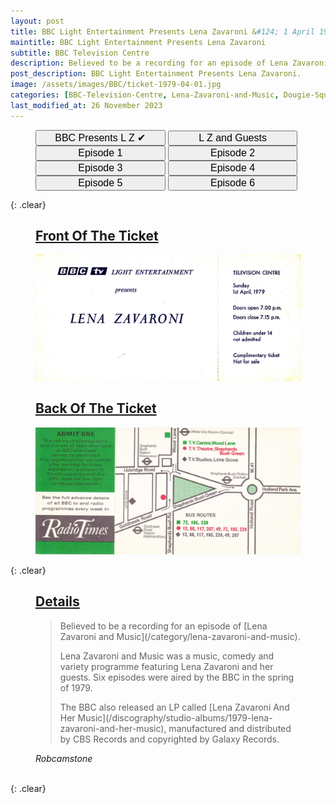 ```yaml
---
layout: post
title: BBC Light Entertainment Presents Lena Zavaroni &#124; 1 April 1979
maintitle: BBC Light Entertainment Presents Lena Zavaroni
subtitle: BBC Television Centre
description: Believed to be a recording for an episode of Lena Zavaroni and Music.
post_description: BBC Light Entertainment Presents Lena Zavaroni.
image: /assets/images/BBC/ticket-1979-04-01.jpg
categories: [BBC-Television-Centre, Lena-Zavaroni-and-Music, Dougie-Squires, OnThisDay1April]
last_modified_at: 26 November 2023
---
```


<figure class="fig3">
<a href="/1979-04-01-bbc-presents-lena-zavaroni"><button class="width"><big>BBC Presents L Z &#x2714;</big></button></a>
<a href="/1979-04-08-lena-zavaroni-and-guests"><button class="width"><big>L Z and Guests</big></button></a>
<a href="/1979-05-23-lena-zavaroni-and-music"><button class="width"><big>Episode 1</big></button></a>
<a href="/1979-05-30-lena-zavaroni-and-music"><button class="width"><big>Episode 2</big></button></a>
<a href="/1979-06-06-lena-zavaroni-and-music"><button class="width"><big>Episode 3</big></button></a>
<a href="/1979-06-13-lena-zavaroni-and-music"><button class="width"><big>Episode 4</big></button></a>
<a href="/1979-06-20-lena-zavaroni-and-music"><button class="width"><big>Episode 5</big></button></a>
<a href="/1979-06-27-lena-zavaroni-and-music"><button class="width"><big>Episode 6</big></button></a>
</figure>

{: .clear}

<figure class="fig1">
<h2 id="infobox1"><a href="#infobox1">Front Of The Ticket</a></h2>
<a href="/assets/images/BBC/ticket-1979-04-01.jpg"><img src="/assets/images/BBC/ticket-1979-04-01.jpg" class="full-width zoom-in"></a>
</figure>

<figure class="fig2">
<h2 id="infobox2"><a href="#infobox2">Back Of The Ticket</a></h2>
<a href="/assets/images/BBC/ticket-1979-04-01-08-back.jpg"><img src="/assets/images/BBC/ticket-1979-04-01-08-back.jpg" class="full-width zoom-in"></a>
</figure>

{: .clear}

<figure class="fig3">
<h2 id="infobox3"><a href="#infobox3">Details</a></h2>
<blockquote>
<p>Believed to be a recording for an episode of [Lena Zavaroni and Music](/category/lena-zavaroni-and-music).</p>
<p>Lena Zavaroni and Music was a music, comedy and variety programme featuring Lena Zavaroni and her guests. Six episodes were aired by the BBC in the spring of 1979.</p>
<p>The BBC also released an LP called [Lena Zavaroni And Her Music](/discography/studio-albums/1979-lena-zavaroni-and-her-music), manufactured and distributed by CBS Records and copyrighted by Galaxy Records.</p>
</blockquote>
<cite>Robcamstone</cite>
</figure>

<br />{: .clear}

<style>
.width {width:24%;}
@media (orientation: portrait) {.width {width:49%;}}
</style>


